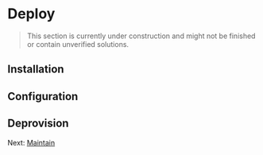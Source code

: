 # Deploy

> This section is currently under construction and might not be finished or
> contain unverified solutions.

## Installation

## Configuration

## Deprovision

Next: [Maintain](21-maintain.md)
